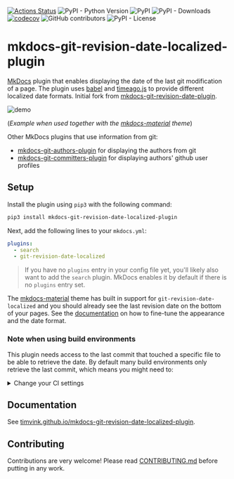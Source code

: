 [![Actions Status](https://github.com/timvink/mkdocs-git-revision-date-localized-plugin/workflows/pytest/badge.svg)](https://github.com/timvink/mkdocs-git-revision-date-localized-plugin/actions)
![PyPI - Python Version](https://img.shields.io/pypi/pyversions/mkdocs-git-revision-date-localized-plugin)
![PyPI](https://img.shields.io/pypi/v/mkdocs-git-revision-date-localized-plugin)
![PyPI - Downloads](https://img.shields.io/pypi/dm/mkdocs-git-revision-date-localized-plugin)
[![codecov](https://codecov.io/gh/timvink/mkdocs-git-revision-date-localized-plugin/branch/master/graph/badge.svg)](https://codecov.io/gh/timvink/mkdocs-git-revision-date-localized-plugin)
![GitHub contributors](https://img.shields.io/github/contributors/timvink/mkdocs-git-revision-date-localized-plugin)
![PyPI - License](https://img.shields.io/pypi/l/mkdocs-git-revision-date-localized-plugin)

# mkdocs-git-revision-date-localized-plugin

[MkDocs](https://www.mkdocs.org/) plugin that enables displaying the date of the last git modification of a page. The plugin uses [babel](https://github.com/python-babel/babel/tree/master/babel) and [timeago.js](https://github.com/hustcc/timeago.js) to provide different localized date formats. Initial fork from [mkdocs-git-revision-date-plugin](https://github.com/zhaoterryy/mkdocs-git-revision-date-plugin).

![demo](https://github.com/timvink/mkdocs-git-revision-date-localized-plugin/raw/master/demo_screencast.gif)

(*Example when used together with the [mkdocs-material](https://github.com/squidfunk/mkdocs-material) theme*)

Other MkDocs plugins that use information from git:

- [mkdocs-git-authors-plugin](https://github.com/timvink/mkdocs-git-authors-plugin) for displaying the authors from git
- [mkdocs-git-committers-plugin](https://github.com/byrnereese/mkdocs-git-committers-plugin) for displaying authors' github user profiles

## Setup

Install the plugin using `pip3` with the following command:

```bash
pip3 install mkdocs-git-revision-date-localized-plugin
```

Next, add the following lines to your `mkdocs.yml`:

```yaml
plugins:
  - search
  - git-revision-date-localized
```

> If you have no `plugins` entry in your config file yet, you'll likely also want to add the `search` plugin. MkDocs enables it by default if there is no `plugins` entry set.

The [mkdocs-material](https://squidfunk.github.io/mkdocs-material/) theme has built in support for `git-revision-date-localized` and you should already see the last revision date on the bottom of your pages. See the [documentation](https://timvink.github.io/mkdocs-git-revision-date-localized-plugin/index.html) on how to fine-tune the appearance and the date format.

### Note when using build environments

This plugin needs access to the last commit that touched a specific file to be able to retrieve the date. By default many build environments only retrieve the last commit, which means you might need to:

<details>
  <summary>Change your CI settings</summary>
    <ul>
      <li>github actions: set <code>fetch-depth</code> to <code>0</code> (<a href="https://github.com/actions/checkout">docs</a>)</li>
      <li>gitlab runners: set <code>GIT_DEPTH</code> to <code>0</code> (<a href="https://docs.gitlab.com/ee/ci/pipelines/settings.html#limit-the-number-of-changes-fetched-during-clone">docs</a>)</li>
      <li>bitbucket pipelines: set <code>clone: depth: full</code> (<a href="https://support.atlassian.com/bitbucket-cloud/docs/configure-bitbucket-pipelinesyml/">docs</a>)</li>
    </ul>
</details>


## Documentation

See [timvink.github.io/mkdocs-git-revision-date-localized-plugin](https://timvink.github.io/mkdocs-git-revision-date-localized-plugin/index.html).

## Contributing

Contributions are very welcome! Please read [CONTRIBUTING.md](https://github.com/timvink/mkdocs-git-revision-date-localized-plugin/blob/master/CONTRIBUTING.md) before putting in any work.
